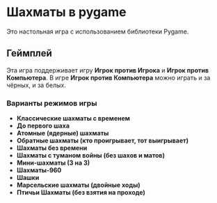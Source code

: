 # Шахматы в pygame
Это настольная игра с использованием библиотеки Pygame.

## Геймплей
Эта игра поддерживает игру **Игрок против Игрока** и **Игрок против Компьютера**. В игре **Игрок против Компьютера**
можно играть и за чёрных, и за белых.

### Варианты режимов игры
- **Классические шахматы с временем**
- **До первого шаха**
- **Атомные (ядерные) шахматы**
- **Обратные шахматы (кто проигрывает, тот выигрывает)**
- **Шахматы без времени**
- **Шахматы с туманом войны (без шахов и матов)**
- **Мини-шахматы (3 на 3)**
- **Шахматы-960**
- **Шашки**
- **Марсельские шахматы (двойные ходы)**
- **Птичьи Шахматы (без взятия на проходе)**